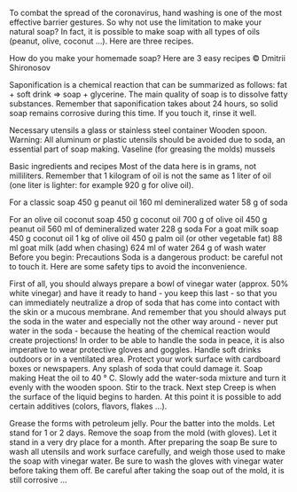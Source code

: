To combat the spread of the coronavirus, hand washing is one of the most effective barrier gestures. So why not use the limitation to make your natural soap? In fact, it is possible to make soap with all types of oils (peanut, olive, coconut ...). Here are three recipes.

How do you make your homemade soap? Here are 3 easy recipes © Dmitrii Shironosov

Saponification is a chemical reaction that can be summarized as follows: fat + soft drink => soap + glycerine. The main quality of soap is to dissolve fatty substances. Remember that saponification takes about 24 hours, so solid soap remains corrosive during this time. If you touch it, rinse it well.

Necessary utensils
a glass or stainless steel container
Wooden spoon. Warning: All aluminum or plastic utensils should be avoided due to soda, an essential part of soap making.
Vaseline (for greasing the molds)
mussels

Basic ingredients and recipes
Most of the data here is in grams, not milliliters. Remember that 1 kilogram of oil is not the same as 1 liter of oil (one liter is lighter: for example 920 g for olive oil).

For a classic soap
450 g peanut oil
160 ml demineralized water
58 g of soda

For an olive oil coconut soap
450 g coconut oil
700 g of olive oil
450 g peanut oil
560 ml of demineralized water
228 g soda
For a goat milk soap
450 g coconut oil
1 kg of olive oil
450 g palm oil (or other vegetable fat)
88 ml goat milk (add when chasing)
624 ml of water
264 g of wash water
Before you begin: Precautions
Soda is a dangerous product: be careful not to touch it. Here are some safety tips to avoid the inconvenience.

First of all, you should always prepare a bowl of vinegar water (approx. 50% white vinegar) and have it ready to hand - you keep this last - so that you can immediately neutralize a drop of soda that has come into contact with the skin or a mucous membrane.
And remember that you should always put the soda in the water and especially not the other way around - never put water in the soda - because the heating of the chemical reaction would create projections!
In order to be able to handle the soda in peace, it is also imperative to wear protective gloves and goggles.
Handle soft drinks outdoors or in a ventilated area.
Protect your work surface with cardboard boxes or newspapers. Any splash of soda that could damage it.
Soap making
Heat the oil to 40 ° C.
Slowly add the water-soda mixture and turn it evenly with the wooden spoon.
Stir to the track.
Next step
Creep is when the surface of the liquid begins to harden. At this point it is possible to add certain additives (colors, flavors, flakes ...).

Grease the forms with petroleum jelly.
Pour the batter into the molds.
Let stand for 1 or 2 days.
Remove the soap from the mold (with gloves).
Let it stand in a very dry place for a month.
After preparing the soap
Be sure to wash all utensils and work surface carefully, and weigh those used to make the soap with vinegar water. Be sure to wash the gloves with vinegar water before taking them off. Be careful after taking the soap out of the mold, it is still corrosive ...
